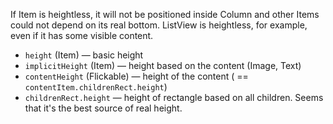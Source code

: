 If Item is heightless, it will not be positioned inside Column and other Items could not depend on its real bottom.
ListView is heightless, for example, even if it has some visible content.

* `height` (Item) — basic height
* `implicitHeight` (Item) — height based on the content (Image, Text)
* `contentHeight` (Flickable) — height of the content ( == `contentItem.childrenRect.height`)
* `childrenRect.height` — height of rectangle based on all children. Seems that it's the best source of real height.
